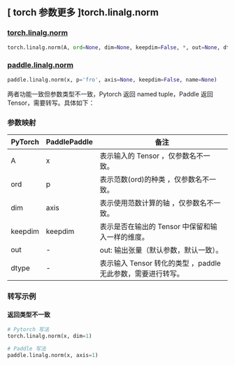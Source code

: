 ## [ torch 参数更多 ]torch.linalg.norm
### [torch.linalg.norm](https://pytorch.org/docs/stable/generated/torch.linalg.norm.html#torch-linalg-norm)

```python
torch.linalg.norm(A, ord=None, dim=None, keepdim=False, *, out=None, dtype=None)
```

### [paddle.linalg.norm](https://www.paddlepaddle.org.cn/documentation/docs/zh/api/paddle/linalg/norm_cn.html#norm)

```python
paddle.linalg.norm(x, p='fro', axis=None, keepdim=False, name=None)
```

两者功能一致但参数类型不一致，Pytorch 返回 named tuple，Paddle 返回 Tensor，需要转写。具体如下：
### 参数映射
| PyTorch       | PaddlePaddle | 备注                                                   |
| ------------- | ------------ | ------------------------------------------------------ |
| A | x | 表示输入的 Tensor ，仅参数名不一致。  |
| ord | p | 表示范数(ord)的种类 ，仅参数名不一致。  |
| dim | axis | 表示使用范数计算的轴 ，仅参数名不一致。  |
| keepdim | keepdim | 表示是否在输出的 Tensor 中保留和输入一样的维度。  |
| out | - | out: 输出张量（默认参数，默认一致）。  |
| dtype | - | 表示输入 Tensor 转化的类型 ，paddle 无此参数，需要进行转写。  |


### 转写示例
#### 返回类型不一致
```python
# Pytorch 写法
torch.linalg.norm(x, dim=1)

# Paddle 写法
paddle.linalg.norm(x, axis=1)
```
